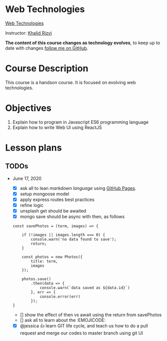 # Web Technologies
[Web Technologies](https://github.com/krizvi/lessons)

Instructor: [Khalid Rizvi](https://github.com/krizvi)

**The content of this course changes as technology evolves**, to keep up to date with changes [follow me on GitHub](https://github.com/krizvi).

# Course Description

This course is a handson course. It is focused on evolving web technologies. 

# Objectives

1. Explain how to program in Javascript ES6 programming language
2. Explain how to write Web UI using ReactJS

# Lesson plans

## TODOs

- June 17, 2020
    - [X] ask all to lean _markdown language_ using [GitHub Pages](https://help.github.com/en/github/writing-on-github/basic-writing-and-formatting-syntax).
    - [X] setup mongoose model
    - [X] apply express routes best practices
    - [x] refine logic
    - [x] unsplash get should be awaited
    - [x] mongo save should be async with then, as follows
    
    ```
    const savePhotos = (term, images) => {
    
        if (!images || images.length === 0) {
            console.warn('no data found to save');
            return;
        }
    
        const photos = new Photos({
            title: term,
            images
        });
        
        photos.save()
            .then(data => {
                console.warn(`data saved as ${data.id}`)
            }, err => {
                console.error(err)
            });
    }
    ```
    
    - [] show the effect of then vs await using the return from savePhotos
    - [] ask all to learn about the :EMOJICODE:
    - [x] @jessica :+1: learn GIT life cycle, and teach us how to do a pull request and merge our codes to master branch using git UI
